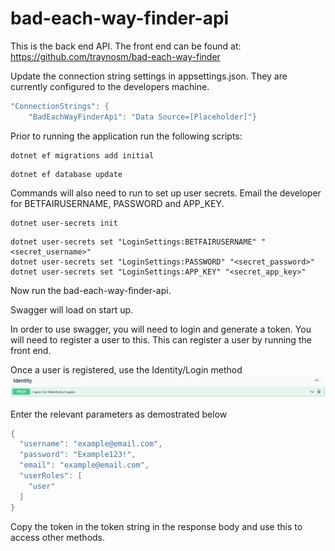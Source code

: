# bad-each-way-finder-api
This is the back end API. The front end can be found at: https://github.com/traynosm/bad-each-way-finder

Update the connection string settings in appsettings.json. They are currently configured to the developers machine. 


```c#
"ConnectionStrings": {
    "BadEachWayFinderApi": "Data Source=[Placeholder]"}
```

Prior to running the application run the following scripts:

```console
dotnet ef migrations add initial
```

```console
dotnet ef database update
```
Commands will also need to run to set up user secrets. Email the developer for BETFAIRUSERNAME, PASSWORD and APP_KEY.

```console
dotnet user-secrets init
```
```console
dotnet user-secrets set "LoginSettings:BETFAIRUSERNAME" "<secret_username>"
dotnet user-secrets set "LoginSettings:PASSWORD" "<secret_password>"
dotnet user-secrets set "LoginSettings:APP_KEY" "<secret_app_key>"
```


Now run the bad-each-way-finder-api.

Swagger will load on start up.

In order to use swagger, you will need to login and generate a token. You will need to register a user to this. This can register a user by running the front end. 

Once a user is registered, use the Identity/Login method 
![Swagger image of login](.\src\bad-each-way-finder-api\bad-each-way-finder-api\wwwroot\images\Identity_Login.jpg)

Enter the relevant parameters as demostrated below

```c#
{
  "username": "example@email.com",
  "password": "Example123!",
  "email": "example@email.com",
  "userRoles": [
    "user"
  ]
}
```
Copy the token in the token string in the response body and use this to access other methods.